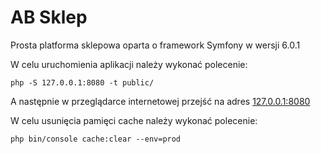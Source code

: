 # AB Sklep
Prosta platforma sklepowa oparta o framework Symfony w wersji 6.0.1

W celu uruchomienia aplikacji należy wykonać polecenie:
```
php -S 127.0.0.1:8080 -t public/
```

A następnie w przeglądarce internetowej przejść na adres [127.0.0.1:8080](http://127.0.0.1:8080)

W celu usunięcia pamięci cache należy wykonać polecenie:
```
php bin/console cache:clear --env=prod
```